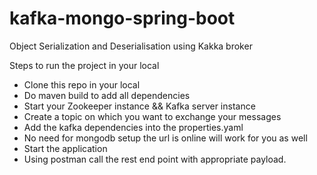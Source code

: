 # kafka-mongo-spring-boot
Object Serialization and Deserialisation using Kakka broker

Steps to run the project in your local
* Clone this repo in your local
* Do maven build to add all dependencies
* Start your Zookeeper instance && Kafka server instance
* Create a topic on which you want to exchange your messages
* Add the kafka dependencies into the properties.yaml
* No need for mongodb setup the url is online will work for you as well
* Start the application
* Using postman call the rest end point with appropriate payload.
